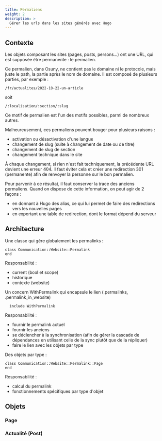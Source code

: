 ```yaml
---
title: Permaliens
weight: 2
description: >
  Gérer les urls dans les sites générés avec Hugo
---
```


## Contexte

Les objets composant les sites (pages, posts, persons...) ont une URL, qui est supposée être permanente : le permalien. 

Ce permalien, dans Osuny, ne contient pas le domaine ni le protocole, mais juste le path, la partie après le nom de domaine. Il est composé de plusieurs parties, par exemple :

```
/fr/actualites/2022-10-22-un-article
```
soit 
```
/:localisation/:section/:slug
```

Ce motif de permalien est l'un des motifs possibles, parmi de nombreux autres.

Malheureusement, ces permaliens pouvent bouger pour plusieurs raisons : 
- activation ou désactivation d'une langue
- changement de slug (suite à changement de date ou de titre)
- changement de slug de section
- changement technique dans le site

À chaque changement, si rien n'est fait techniquement, la précédente URL devient une erreur 404. Il faut éviter cela et créer une redirection 301 (permanente) afin de renvoyer la personne sur le bon permalien.

Pour parvenir à ce résultat, il faut conserver la trace des anciens permaliens. Quand on dispose de cette information, on peut agir de 2 façons :
- en donnant à Hugo des alias, ce qui lui permet de faire des redirections vers les nouvelles pages
- en exportant une table de redirection, dont le format dépend du serveur

## Architecture

Une classe qui gère globalement les permalinks :
```
class Communication::Website::Permalink
end
```
Responsabilité :
- current (bool et scope)
- historique
- contexte (website)

Un concern WithPermalink qui encapsule le lien (.permalinks, .permalink_in_website)
```
  include WithPermalink
```
Responsabilité :
- fournir le permalink actuel
- fournir les anciens
- se déclencher à la synchronisation (afin de gérer la cascade de dépendances en utilisant celle de la sync plutôt que de la répliquer)
- faire le lien avec les objets par type

Des objets par type :
```
class Communication::Website::Permalink::Page
end
```
Responsabilité : 
- calcul du permalink
- fonctionnements spécifiques par type d'objet

## Objets

### Page

### Actualité (Post)
